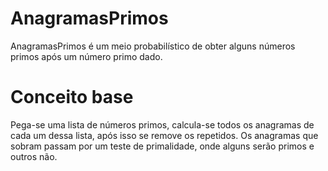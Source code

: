 # AnagramasPrimos
AnagramasPrimos é um meio probabilístico de obter alguns números primos após um número primo dado.

# Conceito base
Pega-se uma lista de números primos, calcula-se todos os anagramas de cada um dessa lista, após isso se remove os repetidos. Os anagramas que sobram passam por um teste de primalidade, onde alguns serão primos e outros não.
